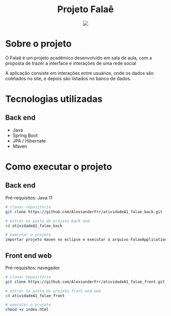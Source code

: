 <h1 align="center"> Projeto Falaê </h1>

<p align="center">
<img src="https://img.shields.io/badge/STATUS-EM DESENVOLVIMENTO-<COLOR>"/>
</p>

# Sobre o projeto


O Falaê é um projeto acadêmico desenvolvido em sala de aula, com a proposta de trazer a interface e interações de uma rede social

A aplicação consiste em interações entre usuários, onde os dados são coletados no site, e depois são listados no banco de dados.


# Tecnologias utilizadas
## Back end
- Java
- Spring Boot
- JPA / Hibernate
- Maven

# Como executar o projeto

## Back end
Pré-requisitos: Java 11

```bash
# clonar repositório
git clone https://github.com/AlexsanderFrr/atividadeA1_falae_back.git

# entrar na pasta do projeto back end
cd atividadeA1_falae_back

# executar o projeto
importar projeto maven no eclipse e executar o arquivo FalaeApplication
```
## Front end web
Pré-requisitos: navegador

```bash
# clonar repositório
git clone https://github.com/AlexsanderFrr/atividadeA1_falae_front.git

# entrar na pasta do projeto front end web
cd atividadeA1_falae_front

# executar o projeto
chmod +x index.html
```
